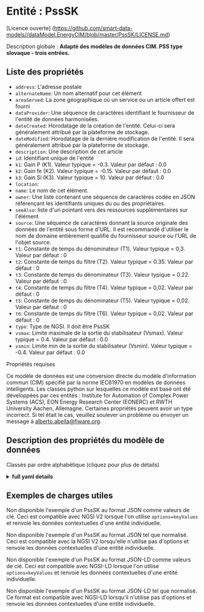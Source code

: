 Entité : PssSK  
==============  
[Licence ouverte] (https://github.com/smart-data-models//dataModel.EnergyCIM/blob/master/PssSK/LICENSE.md)  
Description globale : **Adapté des modèles de données CIM. PSS type slovaque - trois entrées.**  

## Liste des propriétés  

- `address`: L'adresse postale  - `alternateName`: Un nom alternatif pour cet élément  - `areaServed`: La zone géographique où un service ou un article offert est fourni  - `dataProvider`: Une séquence de caractères identifiant le fournisseur de l'entité de données harmonisées.  - `dateCreated`: Horodatage de la création de l'entité. Celui-ci sera généralement attribué par la plateforme de stockage.  - `dateModified`: Horodatage de la dernière modification de l'entité. Il sera généralement attribué par la plateforme de stockage.  - `description`: Une description de cet article  - `id`: Identifiant unique de l'entité  - `k1`: Gain P (K1).  Valeur typique = -0.3. Valeur par défaut : 0.0  - `k2`: Gain fe (K2).  Valeur typique = -0.15. Valeur par défaut : 0.0  - `k3`: Gain Si (K3).  Valeur typique = 10. Valeur par défaut : 0.0  - `location`:   - `name`: Le nom de cet élément.  - `owner`: Une liste contenant une séquence de caractères codée en JSON référençant les identifiants uniques du ou des propriétaires.  - `seeAlso`: liste d'uri pointant vers des ressources supplémentaires sur l'élément  - `source`: Une séquence de caractères donnant la source originale des données de l'entité sous forme d'URL. Il est recommandé d'utiliser le nom de domaine entièrement qualifié du fournisseur source ou l'URL de l'objet source.  - `t1`: Constante de temps du dénominateur (T1).  Valeur typique = 0,3. Valeur par défaut : 0  - `t2`: Constante de temps du filtre (T2).  Valeur typique = 0.35. Valeur par défaut : 0  - `t3`: Constante de temps du dénominateur (T3).  Valeur typique = 0.22. Valeur par défaut : 0  - `t4`: Constante de temps du filtre (T4).  Valeur typique = 0,02. Valeur par défaut : 0  - `t5`: Constante de temps du dénominateur (T5).  Valeur typique = 0,02. Valeur par défaut : 0  - `t6`: Constante de temps du filtre (T6).  Valeur typique = 0,02. Valeur par défaut : 0  - `type`: Type de NGSI. Il doit être PssSK  - `vsmax`: Limite maximale de la sortie du stabilisateur (Vsmax).  Valeur typique = 0.4. Valeur par défaut : 0.0  - `vsmin`: Limite min de la sortie du stabilisateur (Vsmin).  Valeur typique = -0.4. Valeur par défaut : 0.0    
Propriétés requises  
Ce modèle de données est une conversion directe du modèle d'information commun (CIM) spécifié par la norme IEC61970 en modèles de données intelligents. Les classes python sur lesquelles ce modèle est basé ont été développées par ces entités : Institute for Automation of Complex Power Systems (ACS), EON Energy Research Center (EONERC) et RWTH University Aachen, Allemagne. Certaines propriétés peuvent avoir un type incorrect. Si tel était le cas, veuillez soulever un problème ou envoyer un message à alberto.abella@fiware.org.  
## Description des propriétés du modèle de données  
Classés par ordre alphabétique (cliquez pour plus de détails)  
<details><summary><strong>full yaml details</strong></summary>    
```yaml  
PssSK:    
  description: 'Adapted from CIM data models. PSS Slovakian type - three inputs.'    
  properties:    
    address:    
      description: 'The mailing address'    
      properties:    
        addressCountry:    
          description: 'Property. The country. For example, Spain. Model:''https://schema.org/addressCountry'''    
          type: string    
        addressLocality:    
          description: 'Property. The locality in which the street address is, and which is in the region. Model:''https://schema.org/addressLocality'''    
          type: string    
        addressRegion:    
          description: 'Property. The region in which the locality is, and which is in the country. Model:''https://schema.org/addressRegion'''    
          type: string    
        areaServed:    
          description: 'Property. The geographic area where a service or offered item is provided. Model:''https://schema.org/areaServed'''    
          type: string    
        postOfficeBoxNumber:    
          description: 'Property. The post office box number for PO box addresses. For example, Spain. Model:''https://schema.org/postOfficeBoxNumber'''    
          type: string    
        postalCode:    
          description: 'Property. The postal code. For example, Spain. Model:''https://schema.org/https://schema.org/postalCode'''    
          type: string    
        streetAddress:    
          description: 'Property. The street address. Model:''https://schema.org/streetAddress'''    
          type: string    
      type: Property    
      x-ngsi:    
        model: https://schema.org/address    
    alternateName:    
      description: 'An alternative name for this item'    
      type: Property    
    areaServed:    
      description: 'The geographic area where a service or offered item is provided'    
      type: Property    
      x-ngsi:    
        model: https://schema.org/Text    
    dataProvider:    
      description: 'A sequence of characters identifying the provider of the harmonised data entity.'    
      type: Property    
    dateCreated:    
      description: 'Entity creation timestamp. This will usually be allocated by the storage platform.'    
      format: date-time    
      type: Property    
    dateModified:    
      description: 'Timestamp of the last modification of the entity. This will usually be allocated by the storage platform.'    
      format: date-time    
      type: Property    
    description:    
      description: 'A description of this item'    
      type: Property    
    id:    
      anyOf: &psssk_-_properties_-_owner_-_items_-_anyof    
        - description: 'Property. Identifier format of any NGSI entity'    
          maxLength: 256    
          minLength: 1    
          pattern: ^[\w\-\.\{\}\$\+\*\[\]`|~^@!,:\\]+$    
          type: string    
        - description: 'Property. Identifier format of any NGSI entity'    
          format: uri    
          type: string    
      description: 'Unique identifier of the entity'    
      type: Property    
    k1:    
      description: 'Gain P (K1).  Typical Value = -0.3. Default: 0.0'    
      type: number    
      x-ngsi:    
        model: https://schema.org/Number    
    k2:    
      description: 'Gain fe (K2).  Typical Value = -0.15. Default: 0.0'    
      type: number    
      x-ngsi:    
        model: https://schema.org/Number    
    k3:    
      description: 'Gain If (K3).  Typical Value = 10. Default: 0.0'    
      type: number    
      x-ngsi:    
        model: https://schema.org/Number    
    location:    
      $id: https://geojson.org/schema/Geometry.json    
      $schema: "http://json-schema.org/draft-07/schema#"    
      oneOf:    
        - properties:    
            bbox:    
              items:    
                type: number    
              minItems: 4    
              type: array    
            coordinates:    
              items:    
                type: number    
              minItems: 2    
              type: array    
            type:    
              enum:    
                - Point    
              type: string    
          required:    
            - type    
            - coordinates    
          title: 'GeoJSON Point'    
          type: object    
        - properties:    
            bbox:    
              items:    
                type: number    
              minItems: 4    
              type: array    
            coordinates:    
              items:    
                items:    
                  type: number    
                minItems: 2    
                type: array    
              minItems: 2    
              type: array    
            type:    
              enum:    
                - LineString    
              type: string    
          required:    
            - type    
            - coordinates    
          title: 'GeoJSON LineString'    
          type: object    
        - properties:    
            bbox:    
              items:    
                type: number    
              minItems: 4    
              type: array    
            coordinates:    
              items:    
                items:    
                  items:    
                    type: number    
                  minItems: 2    
                  type: array    
                minItems: 4    
                type: array    
              type: array    
            type:    
              enum:    
                - Polygon    
              type: string    
          required:    
            - type    
            - coordinates    
          title: 'GeoJSON Polygon'    
          type: object    
        - properties:    
            bbox:    
              items:    
                type: number    
              minItems: 4    
              type: array    
            coordinates:    
              items:    
                items:    
                  type: number    
                minItems: 2    
                type: array    
              type: array    
            type:    
              enum:    
                - MultiPoint    
              type: string    
          required:    
            - type    
            - coordinates    
          title: 'GeoJSON MultiPoint'    
          type: object    
        - properties:    
            bbox:    
              items:    
                type: number    
              minItems: 4    
              type: array    
            coordinates:    
              items:    
                items:    
                  items:    
                    type: number    
                  minItems: 2    
                  type: array    
                minItems: 2    
                type: array    
              type: array    
            type:    
              enum:    
                - MultiLineString    
              type: string    
          required:    
            - type    
            - coordinates    
          title: 'GeoJSON MultiLineString'    
          type: object    
        - properties:    
            bbox:    
              items:    
                type: number    
              minItems: 4    
              type: array    
            coordinates:    
              items:    
                items:    
                  items:    
                    items:    
                      type: number    
                    minItems: 2    
                    type: array    
                  minItems: 4    
                  type: array    
                type: array    
              type: array    
            type:    
              enum:    
                - MultiPolygon    
              type: string    
          required:    
            - type    
            - coordinates    
          title: 'GeoJSON MultiPolygon'    
          type: object    
      title: 'GeoJSON Geometry'    
    name:    
      description: 'The name of this item.'    
      type: Property    
    owner:    
      description: 'A List containing a JSON encoded sequence of characters referencing the unique Ids of the owner(s)'    
      items:    
        anyOf: *psssk_-_properties_-_owner_-_items_-_anyof    
        description: 'Property. Unique identifier of the entity'    
      type: Property    
    seeAlso:    
      description: 'list of uri pointing to additional resources about the item'    
      oneOf:    
        - items:    
            - format: uri    
              type: string    
          minItems: 1    
          type: array    
        - format: uri    
          type: string    
      type: Property    
    source:    
      description: 'A sequence of characters giving the original source of the entity data as a URL. Recommended to be the fully qualified domain name of the source provider, or the URL to the source object.'    
      type: Property    
    t1:    
      description: 'Denominator time constant (T1).  Typical Value = 0.3. Default: 0'    
      type: number    
      x-ngsi:    
        model: https://schema.org/Number    
    t2:    
      description: 'Filter time constant (T2).  Typical Value = 0.35. Default: 0'    
      type: number    
      x-ngsi:    
        model: https://schema.org/Number    
    t3:    
      description: 'Denominator time constant (T3).  Typical Value = 0.22. Default: 0'    
      type: number    
      x-ngsi:    
        model: https://schema.org/Number    
    t4:    
      description: 'Filter time constant (T4).  Typical Value = 0.02. Default: 0'    
      type: number    
      x-ngsi:    
        model: https://schema.org/Number    
    t5:    
      description: 'Denominator time constant (T5).  Typical Value = 0.02. Default: 0'    
      type: number    
      x-ngsi:    
        model: https://schema.org/Number    
    t6:    
      description: 'Filter time constant (T6).  Typical Value = 0.02. Default: 0'    
      type: number    
      x-ngsi:    
        model: https://schema.org/Number    
    type:    
      description: 'NGSI type. It has to be PssSK'    
      enum:    
        - PssSK    
      type: Property    
    vsmax:    
      description: 'Stabilizer output max limit (Vsmax).  Typical Value = 0.4. Default: 0.0'    
      type: number    
      x-ngsi:    
        model: https://schema.org/Number    
    vsmin:    
      description: 'Stabilizer output min limit (Vsmin).  Typical Value = -0.4. Default: 0.0'    
      type: number    
      x-ngsi:    
        model: https://schema.org/Number    
  required: []    
  type: object    
```  
</details>    
## Exemples de charges utiles  
Non disponible l'exemple d'un PssSK au format JSON comme valeurs de clé. Ceci est compatible avec NGSI V2 lorsque l'on utilise `options=keyValues` et renvoie les données contextuelles d'une entité individuelle.  
Non disponible l'exemple d'un PssSK au format JSON tel que normalisé. Ceci est compatible avec la NGSI V2 lorsqu'elle n'utilise pas d'options et renvoie les données contextuelles d'une entité individuelle.  
Non disponible l'exemple d'un PssSK au format JSON-LD comme valeurs de clé. Ceci est compatible avec NGSI-LD lorsque l'on utilise `options=keyValues` et renvoie les données contextuelles d'une entité individuelle.  
Non disponible l'exemple d'un PssSK au format JSON-LD tel que normalisé. Ce format est compatible avec NGSI-LD lorsqu'il n'utilise pas d'options et renvoie les données contextuelles d'une entité individuelle.  
